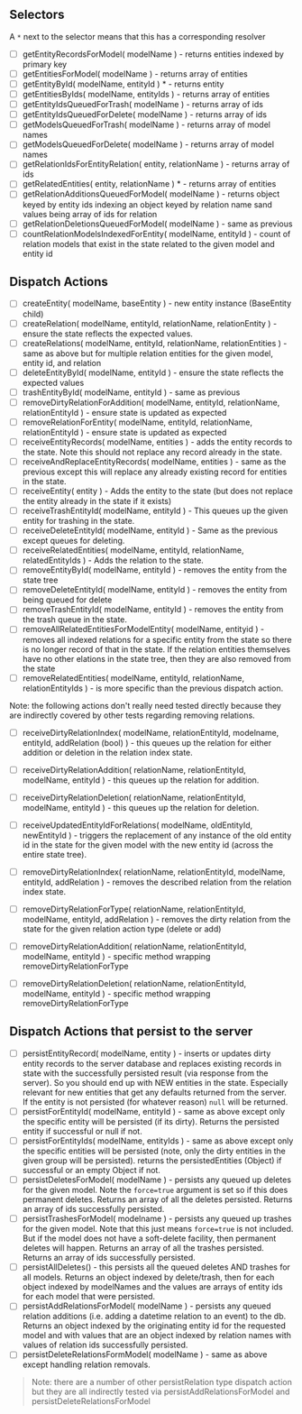 ## Selectors

A `*` next to the selector means that this has a corresponding resolver

* [ ] getEntityRecordsForModel( modelName ) - returns entities indexed by primary key
* [ ] getEntitiesForModel( modelName ) - returns array of entities
* [ ] getEntityById( modelName, entityId ) * - returns entity
* [ ] getEntitiesByIds( modelName, entityIds ) - returns array of entities
* [ ] getEntityIdsQueuedForTrash( modelName ) - returns array of ids
* [ ] getEntityIdsQueuedForDelete( modelName ) - returns array of ids
* [ ] getModelsQueuedForTrash( modelName ) - returns array of model names
* [ ] getModelsQueuedForDelete( modelName ) - returns array of model names
* [ ] getRelationIdsForEntityRelation( entity, relationName ) - returns array of ids
* [ ] getRelatedEntities( entity, relationName ) * - returns array of entities
* [ ] getRelationAdditionsQueuedForModel( modelName ) - returns object keyed by entity ids indexing an object keyed by relation name sand values being array of ids for relation
* [ ] getRelationDeletionsQueuedForModel( modelName ) - same as previous
* [ ] countRelationModelsIndexedForEntity( modelName, entityId  ) - count of relation models that exist in the state related to the given model and entity id

## Dispatch Actions

* [ ] createEntity( modelName, baseEntity ) - new entity instance (BaseEntity child)
* [ ] createRelation( modelName, entityId, relationName, relationEntity ) - ensure the state reflects the expected values.
* [ ] createRelations( modelName, entityId, relationName, relationEntities ) - same as above but for multiple relation entities for the given model, entity id, and relation
* [ ] deleteEntityById( modelName, entityId ) - ensure the state reflects the expected values
* [ ] trashEntityById( modelName, entityId ) - same as previous
* [ ] removeDirtyRelationForAddition( modelName, entityId, relationName, relationEntityId ) - ensure state is updated as expected
* [ ] removeRelationForEntity( modelName, entityId, relationName, relationEntityId ) - ensure state is updated as expected
* [ ] receiveEntityRecords( modelName, entities ) - adds the entity records to the state. Note this should not replace any record already in the state.
* [ ] receiveAndReplaceEntityRecords( modelName, entities ) - same as the previous except this will replace any already existing record for entities in the state.
* [ ] receiveEntity( entity ) - Adds the entity to the state (but does not replace the entity already in the state if it exists)
* [ ] receiveTrashEntityId( modelName, entityId ) - This queues up the given entity for trashing in the state.
* [ ] receiveDeleteEntityId( modelName, entityId ) - Same as the previous except queues for deleting.
* [ ] receiveRelatedEntities( modelName, entityId, relationName, relatedEntityIds ) - Adds the relation to the state.
* [ ] removeEntityById( modelName, entityId ) - removes the entity from the state tree
* [ ] removeDeleteEntityId( modelName, entityId ) - removes the entity from being queued for delete
* [ ] removeTrashEntityId( modelName, entityId ) - removes the entity from the trash queue in the state.
* [ ] removeAllRelatedEntitiesForModelEntity( modelName, entityid ) - removes all indexed relations for a specific entity from the state so there is no longer record of that in the state.  If the relation entities themselves have no other elations in the state tree, then they are also removed from the state
* [ ] removeRelatedEntities( modelName, entityId, relationName, relationEntityIds ) - is more specific than the previous dispatch action.

Note: the following actions don't really need tested directly because they are indirectly covered by other tests regarding removing relations.

* [ ] receiveDirtyRelationIndex( modelName, relationEntityId, modelname, entityId, addRelation (bool) ) - this queues up the relation for either addition or deletion in the relation index state.
* [ ] receiveDirtyRelationAddition( relationName, relationEntityId, modelName, entityId ) - this queues up the relation for addition.
* [ ] receiveDirtyRelationDeletion( relationName, relationEntityId, modelName, entityId ) - this queues up the relation for deletion.
* [ ] receiveUpdatedEntityIdForRelations( modelName, oldEntityId, newEntityId ) - triggers the replacement of any instance of the old entity id in the state for the given model with the new entity id (across the entire state tree).
* [ ] removeDirtyRelationIndex( relationName, relationEntityId, modelName, entityId, addRelation ) - removes the described relation from the relation index state.
* [ ] removeDirtyRelationForType( relationName, relationEntityId, modelName, entityId, addRelation ) - removes the dirty relation from the state for the given relation action type (delete or add)
* [ ] removeDirtyRelationAddition( relationName, relationEntityId, modelName, entityId ) - specific method wrapping removeDirtyRelationForType
* [ ] removeDirtyRelationDeletion( relationName, relationEntityId, modelName, entityId ) - specific method wrapping removeDirtyRelationForType


## Dispatch Actions that persist to the server

* [ ] persistEntityRecord( modelName, entity ) - inserts or updates dirty entity records to the server database and replaces existing records in state with the successfully persisted result (via response from the server).  So you should end up with NEW entities in the state.  Especially relevant for new entities that get any defaults returned from the server. If the entity is not persisted (for whatever reason) `null` will be returned.
* [ ] persistForEntityId( modelName, entityId ) - same as above except only the specific entity will be persisted (if its dirty). Returns the persisted entity if successful or null if not.
* [ ] persistForEntityIds( modelName, entityIds ) - same as above except only the specific entities will be persisted (note, only the dirty entities in the given group will be persisted). returns the persistedEntities (Object) if successful or an empty Object if not.
* [ ] persistDeletesForModel( modelName ) - persists any queued up deletes for the given model.  Note the `force=true` argument is set so if this does permanent deletes. Returns an array of all the deletes persisted. Returns an array of ids successfully persisted.
* [ ] persistTrashesForModel( modelname ) - persists any queued up trashes for the given model.  Note that this just means `force=true` is not included.  But if the model does not have a soft-delete facility, then permanent deletes will happen. Returns an array of all the trashes persisted. Returns an array of ids successfully persisted.
* [ ] persistAllDeletes() - this persists all the queued deletes AND trashes for all models. Returns an object indexed by delete/trash, then for each object indexed by modelNames and the values are arrays of entity ids for each model that were persisted.
* [ ] persistAddRelationsForModel( modelName ) - persists any queued relation additions (i.e. adding a datetime relation to an event) to the db.  Returns an object indexed by the originating entity id for the requested model and with values that are an object indexed by relation names with values of relation ids successfully persisted.
* [ ] persistDeleteRelationsFormModel( modelName ) - same as above except handling relation removals.

> Note: there are a number of other persistRelation type dispatch action but they are all indirectly tested via persistAddRelationsForModel and persistDeleteRelationsForModel